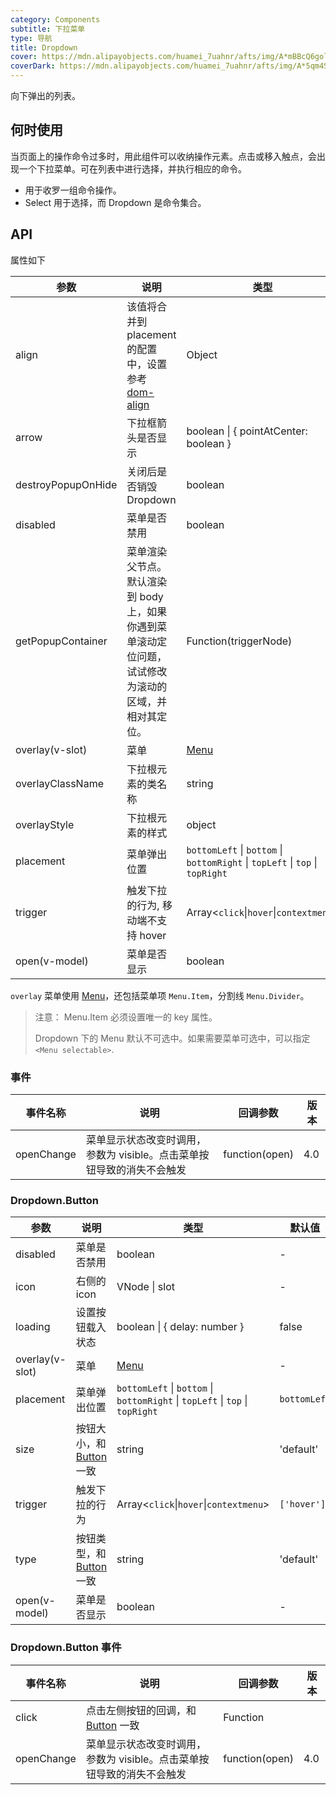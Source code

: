 ```yaml
---
category: Components
subtitle: 下拉菜单
type: 导航
title: Dropdown
cover: https://mdn.alipayobjects.com/huamei_7uahnr/afts/img/A*mBBcQ6goljkAAAAAAAAAAAAADrJ8AQ/original
coverDark: https://mdn.alipayobjects.com/huamei_7uahnr/afts/img/A*5qm4S4Zgh2QAAAAAAAAAAAAADrJ8AQ/original
---
```


向下弹出的列表。

## 何时使用

当页面上的操作命令过多时，用此组件可以收纳操作元素。点击或移入触点，会出现一个下拉菜单。可在列表中进行选择，并执行相应的命令。

- 用于收罗一组命令操作。
- Select 用于选择，而 Dropdown 是命令集合。

## API

属性如下

| 参数 | 说明 | 类型 | 默认值 |  |
| --- | --- | --- | --- | --- |
| align | 该值将合并到 placement 的配置中，设置参考 [dom-align](https://github.com/yiminghe/dom-align) | Object | 无 |  |
| arrow | 下拉框箭头是否显示 | boolean \| { pointAtCenter: boolean } | false | 3.3.0 |
| destroyPopupOnHide | 关闭后是否销毁 Dropdown | boolean | false | 3.0 |
| disabled | 菜单是否禁用 | boolean | - |  |
| getPopupContainer | 菜单渲染父节点。默认渲染到 body 上，如果你遇到菜单滚动定位问题，试试修改为滚动的区域，并相对其定位。 | Function(triggerNode) | `() => document.body` |  |
| overlay(v-slot) | 菜单 | [Menu](/components/menu-cn) | - |  |
| overlayClassName | 下拉根元素的类名称 | string | - |  |
| overlayStyle | 下拉根元素的样式 | object | - |  |
| placement | 菜单弹出位置 | `bottomLeft` \| `bottom` \| `bottomRight` \| `topLeft` \| `top` \| `topRight` | `bottomLeft` |  |
| trigger | 触发下拉的行为, 移动端不支持 hover | Array&lt;`click`\|`hover`\|`contextmenu`> | `['hover']` |  |
| open(v-model) | 菜单是否显示 | boolean | - |  |

`overlay` 菜单使用 [Menu](/components/menu-cn/)，还包括菜单项 `Menu.Item`，分割线 `Menu.Divider`。

> 注意： Menu.Item 必须设置唯一的 key 属性。
>
> Dropdown 下的 Menu 默认不可选中。如果需要菜单可选中，可以指定 `<Menu selectable>`.

### 事件

| 事件名称 | 说明 | 回调参数 | 版本 |
| --- | --- | --- | --- |
| openChange | 菜单显示状态改变时调用，参数为 visible。点击菜单按钮导致的消失不会触发 | function(open) | 4.0 |

### Dropdown.Button

| 参数 | 说明 | 类型 | 默认值 | 版本 |
| --- | --- | --- | --- | --- |
| disabled | 菜单是否禁用 | boolean | - |  |
| icon | 右侧的 icon | VNode \| slot | - | 1.5.0 |
| loading | 设置按钮载入状态 | boolean \| { delay: number } | false | 3.0 |
| overlay(v-slot) | 菜单 | [Menu](/components/menu-cn/) | - |  |
| placement | 菜单弹出位置 | `bottomLeft` \| `bottom` \| `bottomRight` \| `topLeft` \| `top` \| `topRight` | `bottomLeft` |  |
| size | 按钮大小，和 [Button](/components/button-cn/) 一致 | string | 'default' |  |
| trigger | 触发下拉的行为 | Array&lt;`click`\|`hover`\|`contextmenu`> | `['hover']` |  |
| type | 按钮类型，和 [Button](/components/button-cn/) 一致 | string | 'default' |  |
| open(v-model) | 菜单是否显示 | boolean | - |  |

### Dropdown.Button 事件

| 事件名称 | 说明 | 回调参数 | 版本 |
| --- | --- | --- | --- |
| click | 点击左侧按钮的回调，和 [Button](/components/button-cn/) 一致 | Function |
| openChange | 菜单显示状态改变时调用，参数为 visible。点击菜单按钮导致的消失不会触发 | function(open) | 4.0 |
